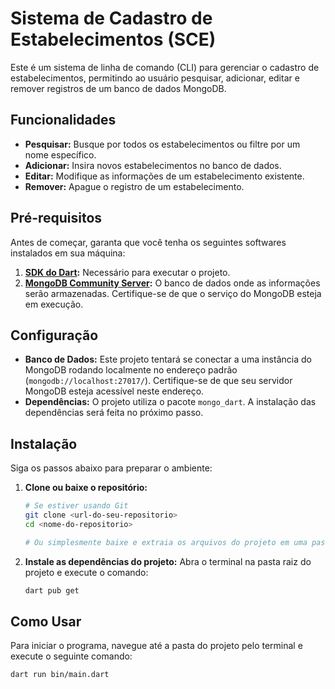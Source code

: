 # Sistema de Cadastro de Estabelecimentos (SCE)

Este é um sistema de linha de comando (CLI) para gerenciar o cadastro de estabelecimentos, permitindo ao usuário pesquisar, adicionar, editar e remover registros de um banco de dados MongoDB.

## Funcionalidades

* **Pesquisar:** Busque por todos os estabelecimentos ou filtre por um nome específico.
* **Adicionar:** Insira novos estabelecimentos no banco de dados.
* **Editar:** Modifique as informações de um estabelecimento existente.
* **Remover:** Apague o registro de um estabelecimento.

## Pré-requisitos

Antes de começar, garanta que você tenha os seguintes softwares instalados em sua máquina:

1.  **[SDK do Dart](https://dart.dev/get-dart):** Necessário para executar o projeto.
2.  **[MongoDB Community Server](https://www.mongodb.com/try/download/community):** O banco de dados onde as informações serão armazenadas. Certifique-se de que o serviço do MongoDB esteja em execução.

## Configuração

* **Banco de Dados:** Este projeto tentará se conectar a uma instância do MongoDB rodando localmente no endereço padrão (`mongodb://localhost:27017/`). Certifique-se de que seu servidor MongoDB esteja acessível neste endereço.
* **Dependências:** O projeto utiliza o pacote `mongo_dart`. A instalação das dependências será feita no próximo passo.

## Instalação

Siga os passos abaixo para preparar o ambiente:

1.  **Clone ou baixe o repositório:**
    ```bash
    # Se estiver usando Git
    git clone <url-do-seu-repositorio>
    cd <nome-do-repositorio>

    # Ou simplesmente baixe e extraia os arquivos do projeto em uma pasta.
    ```
2.  **Instale as dependências do projeto:**
    Abra o terminal na pasta raiz do projeto e execute o comando:
    ```bash
    dart pub get
    ```

## Como Usar

Para iniciar o programa, navegue até a pasta do projeto pelo terminal e execute o seguinte comando:

```bash
dart run bin/main.dart

